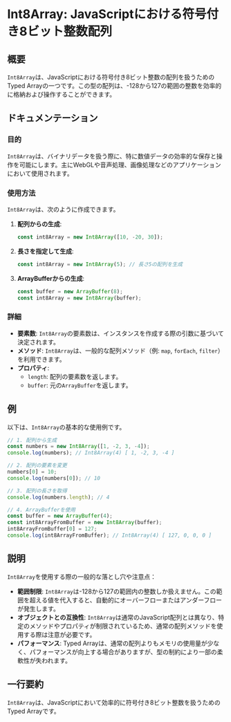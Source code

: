 <!--
Meta Description: # Int8Array: JavaScriptにおける符号付き8ビット整数配列 ## 概要 `Int8Array`は、JavaScriptにおける符号付き8ビット整数の配列を扱うためのTyped Arrayの一つです。この型の配列は、-128から127の範囲の整数を効率的に格納および操作することがで...
Meta Keywords: int8array, const, new, buffer, numbers
-->

# Int8Array: JavaScriptにおける符号付き8ビット整数配列

## 概要
`Int8Array`は、JavaScriptにおける符号付き8ビット整数の配列を扱うためのTyped Arrayの一つです。この型の配列は、-128から127の範囲の整数を効率的に格納および操作することができます。

## ドキュメンテーション
### 目的
`Int8Array`は、バイナリデータを扱う際に、特に数値データの効率的な保存と操作を可能にします。主にWebGLや音声処理、画像処理などのアプリケーションにおいて使用されます。

### 使用方法
`Int8Array`は、次のように作成できます。

1. **配列からの生成**:
   ```javascript
   const int8Array = new Int8Array([10, -20, 30]);
   ```

2. **長さを指定して生成**:
   ```javascript
   const int8Array = new Int8Array(5); // 長さ5の配列を生成
   ```

3. **ArrayBufferからの生成**:
   ```javascript
   const buffer = new ArrayBuffer(8);
   const int8Array = new Int8Array(buffer);
   ```

### 詳細
- **要素数**: `Int8Array`の要素数は、インスタンスを作成する際の引数に基づいて決定されます。
- **メソッド**: `Int8Array`は、一般的な配列メソッド（例: `map`, `forEach`, `filter`）を利用できます。
- **プロパティ**:
  - `length`: 配列の要素数を返します。
  - `buffer`: 元の`ArrayBuffer`を返します。

## 例
以下は、`Int8Array`の基本的な使用例です。

```javascript
// 1. 配列から生成
const numbers = new Int8Array([1, -2, 3, -4]);
console.log(numbers); // Int8Array(4) [ 1, -2, 3, -4 ]

// 2. 配列の要素を変更
numbers[0] = 10;
console.log(numbers[0]); // 10

// 3. 配列の長さを取得
console.log(numbers.length); // 4

// 4. ArrayBufferを使用
const buffer = new ArrayBuffer(4);
const int8ArrayFromBuffer = new Int8Array(buffer);
int8ArrayFromBuffer[0] = 127;
console.log(int8ArrayFromBuffer); // Int8Array(4) [ 127, 0, 0, 0 ]
```

## 説明
`Int8Array`を使用する際の一般的な落とし穴や注意点：

- **範囲制限**: `Int8Array`は-128から127の範囲内の整数しか扱えません。この範囲を超える値を代入すると、自動的にオーバーフローまたはアンダーフローが発生します。
- **オブジェクトとの互換性**: `Int8Array`は通常のJavaScript配列とは異なり、特定のメソッドやプロパティが制限されているため、通常の配列メソッドを使用する際は注意が必要です。
- **パフォーマンス**: Typed Arrayは、通常の配列よりもメモリの使用量が少なく、パフォーマンスが向上する場合がありますが、型の制約により一部の柔軟性が失われます。

## 一行要約
`Int8Array`は、JavaScriptにおいて効率的に符号付き8ビット整数を扱うためのTyped Arrayです。